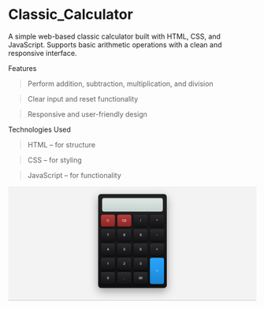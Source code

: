 # Classic_Calculator
A simple web-based classic calculator built with HTML, CSS, and JavaScript. Supports basic arithmetic operations with a clean and responsive interface.

Features

>Perform addition, subtraction, multiplication, and division

>Clear input and reset functionality

>Responsive and user-friendly design


Technologies Used

>HTML – for structure

>CSS – for styling

>JavaScript – for functionality


<img src="https://github.com/Bhavya101-Y/Classic_Calculator/blob/master/Screenshot%202025-08-31%20125240.png?raw=true">
